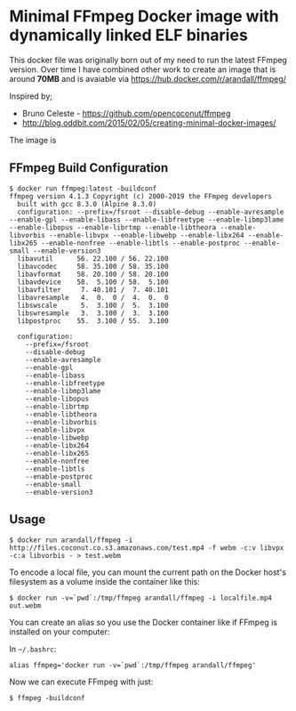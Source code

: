# Minimal FFmpeg Docker image with dynamically linked ELF binaries

This docker file was originally born out of my need to run the latest FFmpeg version. Over time I have combined other
work to create an image that is around **70MB** and is avaiable via https://hub.docker.com/r/arandall/ffmpeg/

Inspired by;
 * Bruno Celeste - https://github.com/opencoconut/ffmpeg
 * http://blog.oddbit.com/2015/02/05/creating-minimal-docker-images/

The image is 

## FFmpeg Build Configuration

```
$ docker run ffmpeg:latest -buildconf
ffmpeg version 4.1.3 Copyright (c) 2000-2019 the FFmpeg developers
  built with gcc 8.3.0 (Alpine 8.3.0)
  configuration: --prefix=/fsroot --disable-debug --enable-avresample --enable-gpl --enable-libass --enable-libfreetype --enable-libmp3lame --enable-libopus --enable-librtmp --enable-libtheora --enable-libvorbis --enable-libvpx --enable-libwebp --enable-libx264 --enable-libx265 --enable-nonfree --enable-libtls --enable-postproc --enable-small --enable-version3
  libavutil      56. 22.100 / 56. 22.100
  libavcodec     58. 35.100 / 58. 35.100
  libavformat    58. 20.100 / 58. 20.100
  libavdevice    58.  5.100 / 58.  5.100
  libavfilter     7. 40.101 /  7. 40.101
  libavresample   4.  0.  0 /  4.  0.  0
  libswscale      5.  3.100 /  5.  3.100
  libswresample   3.  3.100 /  3.  3.100
  libpostproc    55.  3.100 / 55.  3.100

  configuration:
    --prefix=/fsroot
    --disable-debug
    --enable-avresample
    --enable-gpl
    --enable-libass
    --enable-libfreetype
    --enable-libmp3lame
    --enable-libopus
    --enable-librtmp
    --enable-libtheora
    --enable-libvorbis
    --enable-libvpx
    --enable-libwebp
    --enable-libx264
    --enable-libx265
    --enable-nonfree
    --enable-libtls
    --enable-postproc
    --enable-small
    --enable-version3
```

## Usage

```
$ docker run arandall/ffmpeg -i http://files.coconut.co.s3.amazonaws.com/test.mp4 -f webm -c:v libvpx -c:a libvorbis - > test.webm
```

To encode a local file, you can mount the current path on the Docker host's filesystem as a volume inside the container like this:

```
$ docker run -v=`pwd`:/tmp/ffmpeg arandall/ffmpeg -i localfile.mp4 out.webm
```

You can create an alias so you use the Docker container like if FFmpeg is installed on your computer:

In `~/.bashrc`:

```
alias ffmpeg='docker run -v=`pwd`:/tmp/ffmpeg arandall/ffmpeg'
```

Now we can execute FFmpeg with just:

```
$ ffmpeg -buildconf
```
